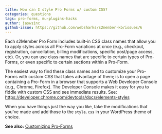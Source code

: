 ```yaml
---
title: How can I style Pro Forms w/ custom CSS?
categories: questions
tags: pro-forms, mu-plugins-hacks
author: jaswsinc
github-issue: https://github.com/websharks/s2member-kb/issues/6
---
```


Each s2Member Pro Form includes built-in CSS class names that allow you to apply styles across all Pro-Form variations at once (e.g., checkout, registration, cancellation, billing modifications, specific post/page access, etc). Or, you can use class names that are specific to certain types of Pro-Forms, or even specific to certain sections within a Pro-Form.

The easiest way to find these class names and to customize your Pro-Forms with custom CSS that takes advantage of them; is to open a page containing a Pro-Form in a browser that supports a Web Developer Console (e.g., Chrome, Firefox). The Developer Console makes it easy for you to fiddle with custom CSS and see immediate results. See: https://developer.chrome.com/devtools/docs/elements-styles

When you have things just the way you like, take the modifications that you've made and add those to the `style.css` in your WordPress theme of choice.

**See also:** [Customizing Pro-Forms](http://s2member.com/kb-article/s2member-pro-forms/#-customizing-pro-forms)